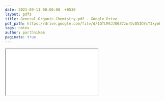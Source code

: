 ```yaml
---
date: 2021-09-11 00:00:00  +0530
layout: pdfs
title: General-Organic-Chemistry.pdf - Google Drive
pdf_path: https://drive.google.com/file/d/1GTLM4JJU6Z7zurDzQ53OYcY3xyuQqiPx/preview?usp=sharing
tags: notes
author: parthnikam
paginate: true
---
```


<iframe class="embed-pdf" src="{{ page.pdf_path }}#toolbar=0" seamless="seamless" scrolling="no" style="overflow:hidden"></iframe>
